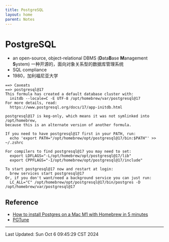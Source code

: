 ```yaml
---
title: PostgreSQL
layout: home
parent: Notes
---
```


# PostgreSQL

- an open-source, object-relational DBMS (**D**ata**B**ase **M**anagement **S**ystem)
  一种开源的，面向对象关系型的数据库管理系统
- SQL compliance
- 1980，加利福尼亚大学

```
==> Caveats
==> postgresql@17
This formula has created a default database cluster with:
  initdb --locale=C -E UTF-8 /opt/homebrew/var/postgresql@17
For more details, read:
  https://www.postgresql.org/docs/17/app-initdb.html

postgresql@17 is keg-only, which means it was not symlinked into /opt/homebrew,
because this is an alternate version of another formula.

If you need to have postgresql@17 first in your PATH, run:
  echo 'export PATH="/opt/homebrew/opt/postgresql@17/bin:$PATH"' >> ~/.zshrc

For compilers to find postgresql@17 you may need to set:
  export LDFLAGS="-L/opt/homebrew/opt/postgresql@17/lib"
  export CPPFLAGS="-I/opt/homebrew/opt/postgresql@17/include"

To start postgresql@17 now and restart at login:
  brew services start postgresql@17
Or, if you don't want/need a background service you can just run:
  LC_ALL="C" /opt/homebrew/opt/postgresql@17/bin/postgres -D /opt/homebrew/var/postgresql@17
```

## Reference

- [How to install Postgres on a Mac M1 with Homebrew in 5 minutes](https://sqlpad.io/tutorial/postgres-mac-installation/)
- [PGTune](https://pgtune.leopard.in.ua/)

---

Last Updated: Sun Oct  6 09:45:29 CST 2024


